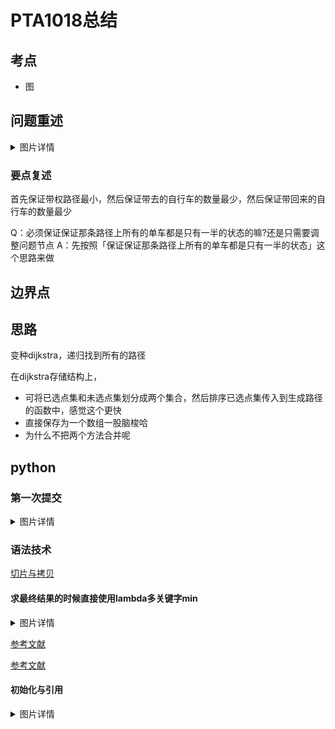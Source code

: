 # PTA1018总结
## 考点
+ 图


## 问题重述
<details><summary>图片详情</summary><img src="https://raw.githubusercontent.com/ednow/cloudimg/main/githubio/20210819074726.png" alt="找不到图片(Image not found)" onerror="this.onerror=null;this.src='https://gitee.com/ednow/cloudimg/raw/main/githubio/20210819074726.png';" /></details>

### 要点复述
首先保证带权路径最小，然后保证带去的自行车的数量最少，然后保证带回来的自行车的数量最少

Q：必须保证保证那条路径上所有的单车都是只有一半的状态的嘛?还是只需要调整问题节点
A：先按照「保证保证那条路径上所有的单车都是只有一半的状态」这个思路来做


## 边界点

## 思路
变种dijkstra，递归找到所有的路径

在dijkstra存储结构上，
+ 可将已选点集和未选点集划分成两个集合，然后排序已选点集传入到生成路径的函数中，感觉这个更快
+ 直接保存为一个数组一股脑梭哈
+ 为什么不把两个方法合并呢

## python

### 第一次提交
<details><summary>图片详情</summary><img src="https://raw.githubusercontent.com/ednow/cloudimg/main/githubio/20210819155504.png" alt="找不到图片(Image not found)" onerror="this.onerror=null;this.src='https://gitee.com/ednow/cloudimg/raw/main/githubio/20210819155504.png';" /></details>

### 语法技术

[切片与拷贝](https://blog.csdn.net/Vimor/article/details/90816055?utm_medium=distribute.pc_relevant.none-task-blog-2%7Edefault%7EBlogCommendFromMachineLearnPai2%7Edefault-3.control&depth_1-utm_source=distribute.pc_relevant.none-task-blog-2%7Edefault%7EBlogCommendFromMachineLearnPai2%7Edefault-3.control)

#### 求最终结果的时候直接使用lambda多关键字min
<details><summary>图片详情</summary><img src="https://raw.githubusercontent.com/ednow/cloudimg/main/githubio/20210819150256.png" alt="找不到图片(Image not found)" onerror="this.onerror=null;this.src='https://gitee.com/ednow/cloudimg/raw/main/githubio/20210819150256.png';" /></details>

[参考文献](https://stackoverflow.com/questions/58618633/python-min-use-two-keys)

[参考文献](https://stackoverflow.com/questions/47246234/select-between-two-minimum-keys-in-python)

#### 初始化与引用
<details><summary>图片详情</summary><img src="https://raw.githubusercontent.com/ednow/cloudimg/main/githubio/20210819145045.png" alt="找不到图片(Image not found)" onerror="this.onerror=null;this.src='https://gitee.com/ednow/cloudimg/raw/main/githubio/20210819145045.png';" /></details>

